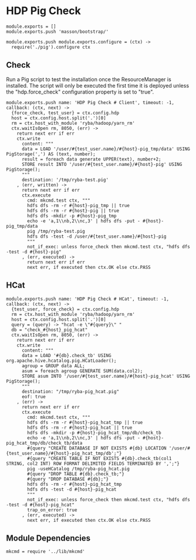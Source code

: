 
# HDP Pig Check

    module.exports = []
    module.exports.push 'masson/bootstrap/'

    module.exports.push module.exports.configure = (ctx) ->
      require('./pig').configure ctx

## Check

Run a Pig script to test the installation once the ResourceManager is 
installed. The script will only be executed the first time it is deployed 
unless the "hdp.force_check" configuration property is set to "true".

    module.exports.push name: 'HDP Pig Check # Client', timeout: -1, callback: (ctx, next) ->
      {force_check, test_user} = ctx.config.hdp
      host = ctx.config.host.split('.')[0]
      rm = ctx.host_with_module 'ryba/hadoop/yarn_rm'
      ctx.waitIsOpen rm, 8050, (err) ->
        return next err if err
        ctx.write
          content: """
          data = LOAD '/user/#{test_user.name}/#{host}-pig_tmp/data' USING PigStorage(',') AS (text, number);
          result = foreach data generate UPPER(text), number+2;
          STORE result INTO '/user/#{test_user.name}/#{host}-pig' USING PigStorage();
          """
          destination: '/tmp/ryba-test.pig'
        , (err, written) ->
          return next err if err
          ctx.execute
            cmd: mkcmd.test ctx, """
            hdfs dfs -rm -r #{host}-pig_tmp || true
            hdfs dfs -rm -r #{host}-pig || true
            hdfs dfs -mkdir -p #{host}-pig_tmp
            echo -e 'a,1\\nb,2\\nc,3' | hdfs dfs -put - #{host}-pig_tmp/data
            pig /tmp/ryba-test.pig
            hdfs dfs -test -d /user/#{test_user.name}/#{host}-pig
            """
            not_if_exec: unless force_check then mkcmd.test ctx, "hdfs dfs -test -d #{host}-pig"
          , (err, executed) ->
            return next err if err
            next err, if executed then ctx.OK else ctx.PASS

## HCat

    module.exports.push name: 'HDP Pig Check # HCat', timeout: -1, callback: (ctx, next) ->
      {test_user, force_check} = ctx.config.hdp
      rm = ctx.host_with_module 'ryba/hadoop/yarn_rm'
      host = ctx.config.host.split('.')[0]
      query = (query) -> "hcat -e \"#{query}\" "
      db = "check_#{host}_pig_hcat"
      ctx.waitIsOpen rm, 8050, (err) ->
        return next err if err
        ctx.write
          content: """
          data = LOAD '#{db}.check_tb' USING org.apache.hive.hcatalog.pig.HCatLoader();
          agroup = GROUP data ALL;
          asum = foreach agroup GENERATE SUM(data.col2);
          STORE asum INTO '/user/#{test_user.name}/#{host}-pig_hcat' USING PigStorage();
          """
          destination: "/tmp/ryba-pig_hcat.pig"
          eof: true
        , (err) ->
          return next err if err
          ctx.execute
            cmd: mkcmd.test ctx, """
            hdfs dfs -rm -r #{host}-pig_hcat_tmp || true
            hdfs dfs -rm -r #{host}-pig_hcat || true
            hdfs dfs -mkdir -p #{host}-pig_hcat_tmp/db/check_tb
            echo -e 'a,1\\nb,2\\nc,3' | hdfs dfs -put - #{host}-pig_hcat_tmp/db/check_tb/data
            #{query "CREATE DATABASE IF NOT EXISTS #{db} LOCATION '/user/#{test_user.name}/#{host}-pig_hcat_tmp/db';"}
            #{query "CREATE TABLE IF NOT EXISTS #{db}.check_tb(col1 STRING, col2 INT) ROW FORMAT DELIMITED FIELDS TERMINATED BY ',';"}
            pig -useHCatalog /tmp/ryba-pig_hcat.pig
            #{query "DROP TABLE #{db}.check_tb;"}
            #{query "DROP DATABASE #{db};"}
            hdfs dfs -rm -r #{host}-pig_hcat_tmp
            hdfs dfs -test -d #{host}-pig_hcat
            """
            not_if_exec: unless force_check then mkcmd.test ctx, "hdfs dfs -test -d #{host}-pig_hcat"
            trap_on_error: true
          , (err, executed) ->
            next err, if executed then ctx.OK else ctx.PASS

## Module Dependencies

    mkcmd = require '../lib/mkcmd'



